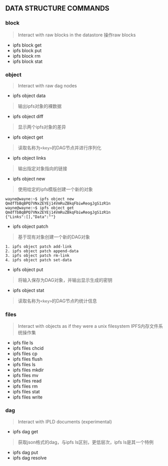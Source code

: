## DATA STRUCTURE COMMANDS

### block         
>Interact with raw blocks in the datastore
>操作raw blocks

- ipfs block get
- ipfs block put
- ipfs block rm
- ipfs block stat

### object        
>Interact with raw dag nodes

- ipfs object data
>输出ipfs对象的裸数据

- ipfs object diff 
>显示两个ipfs对象的差异

- ipfs object get 
>读取名称为`<key>`的DAG节点并进行序列化

- ipfs object links 
>输出指定对象指向的链接

- ipfs object new 
>使用给定的ipfs模版创建一个新的对象
```
wayne@wayne:~$ ipfs object new
QmdfTbBqBPQ7VNxZEYEj14VmRuZBkqFbiwReogJgS1zR1n
wayne@wayne:~$ ipfs object get QmdfTbBqBPQ7VNxZEYEj14VmRuZBkqFbiwReogJgS1zR1n
{"Links":[],"Data":""}
```

- ipfs object patch
> 基于现有对象创建一个新的DAG对象

    1. ipfs object patch add-link
    2. ipfs object patch append-data
    3. ipfs object patch rm-link
    4. ipfs object patch set-data

- ipfs object put 
>将输入保存为DAG对象，并输出显示生成的密钥

- ipfs object stat 
>读取名称为`<key>`的DAG节点旳统计信息

### files         
>Interact with objects as if they were a unix filesystem
>IPFS内存文件系统操作集
- ipfs file ls
- ipfs files chcid
- ipfs files cp
- ipfs files flush
- ipfs files ls
- ipfs files mkdir
- ipfs files mv
- ipfs files read
- ipfs files rm
- ipfs files stat
- ipfs files write

### dag           
>Interact with IPLD documents (experimental)

- ipfs dag get  
>获取json格式的dag，与ipfs ls区别，更低层次，ipfs ls是其一个特例

- ipfs dag put
- ipfs dag resolve
